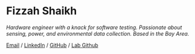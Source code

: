 # Fizzah Shaikh

_Hardware engineer with a knack for software testing. Passionate about sensing, power, and environmental data collection. Based in the Bay Area._ <br>

[Email](mailto:fizzahh98@gmail.com) / [LinkedIn](https://www.linkedin.com/in/fizzah-shaikh/) / [GitHub](https://github.com/fizzshaikh/) / [Lab Github](https://github.com/envsensorslab/traceResearch)
